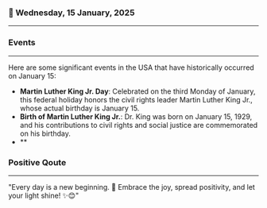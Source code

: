 ### 📅 Wednesday, 15 January, 2025
------
### Events
------
Here are some significant events in the USA that have historically occurred on January 15:

- **Martin Luther King Jr. Day**: Celebrated on the third Monday of January, this federal holiday honors the civil rights leader Martin Luther King Jr., whose actual birthday is January 15.
- **Birth of Martin Luther King Jr.**: Dr. King was born on January 15, 1929, and his contributions to civil rights and social justice are commemorated on his birthday.
- **
### Positive Qoute
------
"Every day is a new beginning. 🌅 Embrace the joy, spread positivity, and let your light shine! ✨😊"

